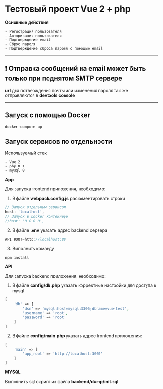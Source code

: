 # Тестовый проект Vue 2 + php

**Основные действия**
```
- Регистрация пользователя
- Авторизация пользователя
- Подтверждение email
- Сброс пароля
- Подтверждение сброса пароля с помощью email
```

***
## ❗ Отправка сообщений на email может быть только при поднятом SMTP сервере
**url** для потверждения почты или изменения пароля так же отправляются в **devtools console**
***

## Запуск с помощью Docker

```
docker-compose up
```

## Запуск сервисов по отдельности

Используемый стек
```
- Vue 2
- php 8.1
- mysql 8
```

**App**

Для запуска frontend приложения, необходимо:

1. В файле **webpack.config.js**  раскоментировать строки
```JavaScript
// Запуск отдельным сервисом
host: 'localhost',
// Запуск в Docker контейнере
//host: '0.0.0.0',
```
2. В файле **.env** указать адрес backend сервера
```JavaScript
API_ROOT=http://localhost:80
```
3. Выполнить команду 
```
npm install
```

**API**

Для запуска backend приложения, необходимо:

1. В файле **config/db.php** указать корректные настройки для доступа к mysql
```php
[
    'db' => [
        'dsn' => 'mysql:host=mysql:3306;dbname=vue-test',
        'username' => 'root',
        'password' => 'root'
    ]
]
```
2. В файле **config/main.php** указать адрес frontend приложения:
```php
[
    'main' => [
        'app_root' => 'http://localhost:3000'
    ]
]
```

**MYSQL**

Выполнить sql скрипт из файла **backend/dump/init.sql**







